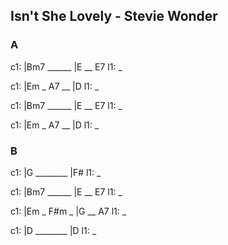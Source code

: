 ---
---

## Isn't She Lovely - Stevie Wonder

### A

c1: |Bm7 ______ |E __ E7
l1:  _

c1: |Em _ A7 __ |D
l1:  _

c1: |Bm7 ______ |E __ E7
l1:  _

c1: |Em _ A7 __ |D
l1:  _

### B

c1: |G ________ |F#
l1:  _

c1: |Bm7 ______ |E __ E7
l1:  _

c1: |Em _ F#m _ |G __ A7
l1:  _

c1: |D ________ |D
l1:  _